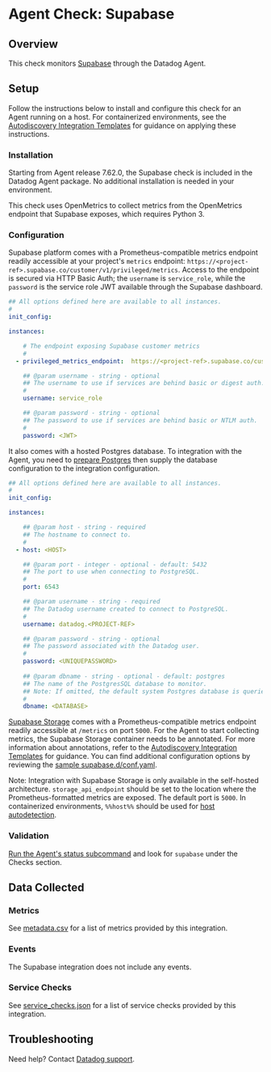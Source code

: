 # Agent Check: Supabase

## Overview

This check monitors [Supabase][1] through the Datadog Agent. 

## Setup

Follow the instructions below to install and configure this check for an Agent running on a host. For containerized environments, see the [Autodiscovery Integration Templates][3] for guidance on applying these instructions.

### Installation

Starting from Agent release 7.62.0, the Supabase check is included in the Datadog Agent package. No additional installation is needed in your environment.

This check uses OpenMetrics to collect metrics from the OpenMetrics endpoint that Supabase exposes, which requires Python 3.

### Configuration

Supabase platform comes with a Prometheus-compatible metrics endpoint readily accessible at your project's `metrics` endpoint: `https://<project-ref>.supabase.co/customer/v1/privileged/metrics`. Access to the endpoint is secured via HTTP Basic Auth; the `username` is `service_role`, while the `password` is the service role JWT available through the Supabase dashboard.

```yaml
## All options defined here are available to all instances.
#
init_config:

instances:

    # The endpoint exposing Supabase customer metrics
    #
  - privileged_metrics_endpoint:  https://<project-ref>.supabase.co/customer/v1/privileged/metrics

    ## @param username - string - optional
    ## The username to use if services are behind basic or digest auth.
    #
    username: service_role

    ## @param password - string - optional
    ## The password to use if services are behind basic or NTLM auth.
    #
    password: <JWT>
```

It also comes with a hosted Postgres database. To integration with the Agent, you need to [prepare Postgres][11] then supply the database configuration to the integration configuration. 
```yaml
## All options defined here are available to all instances.
#
init_config:

instances:

    ## @param host - string - required
    ## The hostname to connect to.
    #
  - host: <HOST>

    ## @param port - integer - optional - default: 5432
    ## The port to use when connecting to PostgreSQL.
    #
    port: 6543

    ## @param username - string - required
    ## The Datadog username created to connect to PostgreSQL.
    #
    username: datadog.<PROJECT-REF>

    ## @param password - string - optional
    ## The password associated with the Datadog user.
    #
    password: <UNIQUEPASSWORD>
    
    ## @param dbname - string - optional - default: postgres
    ## The name of the PostgresSQL database to monitor.
    ## Note: If omitted, the default system Postgres database is queried.
    #
    dbname: <DATABASE>
```

[Supabase Storage][11] comes with a Prometheus-compatible metrics endpoint readily accessible at `/metrics` on port `5000`. For the Agent to start collecting metrics, the Supabase Storage container needs to be annotated. For more information about annotations, refer to the [Autodiscovery Integration Templates][3] for guidance. You can find additional configuration options by reviewing the [sample supabase.d/conf.yaml][4].

Note: Integration with Supabase Storage is only available in the self-hosted architecture. `storage_api_endpoint` should be set to the location where the Prometheus-formatted metrics are exposed. The default port is `5000`. In containerized environments, `%%host%%` should be used for [host autodetection][3].

### Validation

[Run the Agent's status subcommand][6] and look for `supabase` under the Checks section.

## Data Collected

### Metrics

See [metadata.csv][7] for a list of metrics provided by this integration.

### Events

The Supabase integration does not include any events.

### Service Checks

See [service_checks.json][8] for a list of service checks provided by this integration.

## Troubleshooting

Need help? Contact [Datadog support][9].


[1]: https://supabase.com/docs
[2]: https://app.datadoghq.com/account/settings/agent/latest
[3]: https://docs.datadoghq.com/agent/kubernetes/integrations/
[4]: https://github.com/DataDog/integrations-core/blob/master/supabase/datadog_checks/supabase/data/conf.yaml.example
[5]: https://docs.datadoghq.com/agent/guide/agent-commands/#start-stop-and-restart-the-agent
[6]: https://docs.datadoghq.com/agent/guide/agent-commands/#agent-status-and-information
[7]: https://github.com/DataDog/integrations-core/blob/master/supabase/metadata.csv
[8]: https://github.com/DataDog/integrations-core/blob/master/supabase/assets/service_checks.json
[9]: https://docs.datadoghq.com/help/
[10]: https://docs.datadoghq.com/integrations/postgres/?tab=host#prepare-postgres
[11]: https://github.com/supabase/storage/tree/master
